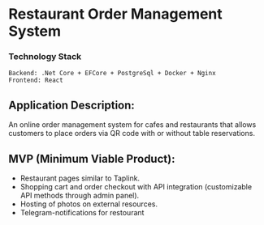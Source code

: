 ﻿# Restaurant Order Management System
### Technology Stack
    Backend: .Net Core + EFCore + PostgreSql + Docker + Nginx
    Frontend: React

## Application Description:
An online order management system for cafes and restaurants that allows customers to place orders via QR code with or without table reservations.

## MVP (Minimum Viable Product):
- Restaurant pages similar to Taplink.
- Shopping cart and order checkout with API integration (customizable API methods through admin panel).
- Hosting of photos on external resources.
- Telegram-notifications for restourant


